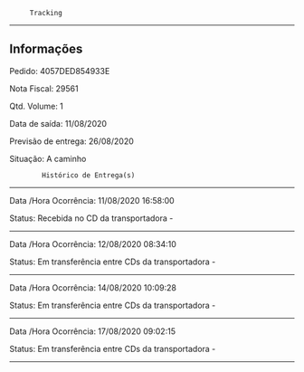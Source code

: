          Tracking 
-------------------------------------------------------------
Informações
-------------------------------------------------------------
Pedido: 4057DED854933E 

Nota Fiscal: 29561

Qtd. Volume: 1

Data de saída: 11/08/2020

Previsão de entrega: 26/08/2020  

Situação: A caminho

            Histórico de Entrega(s)
-------------------------------------------------------------
Data /Hora Ocorrência: 11/08/2020 16:58:00

Status: Recebida no CD da transportadora -

-------------------------------------------------------------
Data /Hora Ocorrência: 12/08/2020 08:34:10

Status: Em transferência entre CDs da transportadora -

-------------------------------------------------------------
Data /Hora Ocorrência: 14/08/2020 10:09:28

Status: Em transferência entre CDs da transportadora -

-------------------------------------------------------------
Data /Hora Ocorrência: 17/08/2020 09:02:15

Status: Em transferência entre CDs da transportadora -

-------------------------------------------------------------

